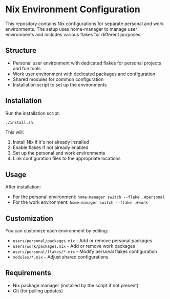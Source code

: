 # Nix Environment Configuration

This repository contains Nix configurations for separate personal and work environments. The setup uses home-manager to manage user environments and includes various flakes for different purposes.

## Structure

- Personal user environment with dedicated flakes for personal projects and fun tools
- Work user environment with dedicated packages and configuration
- Shared modules for common configuration
- Installation script to set up the environments

## Installation

Run the installation script:

```bash
./install.sh
```

This will:
1. Install Nix if it's not already installed
2. Enable flakes if not already enabled
3. Set up the personal and work environments
4. Link configuration files to the appropriate locations

## Usage

After installation:

- For the personal environment: `home-manager switch --flake .#personal`
- For the work environment: `home-manager switch --flake .#work`

## Customization

You can customize each environment by editing:

- `users/personal/packages.nix` - Add or remove personal packages
- `users/work/packages.nix` - Add or remove work packages
- `users/personal/flakes/*.nix` - Modify personal flakes configuration
- `modules/*.nix` - Adjust shared configurations

## Requirements

- Nix package manager (installed by the script if not present)
- Git (for pulling updates)